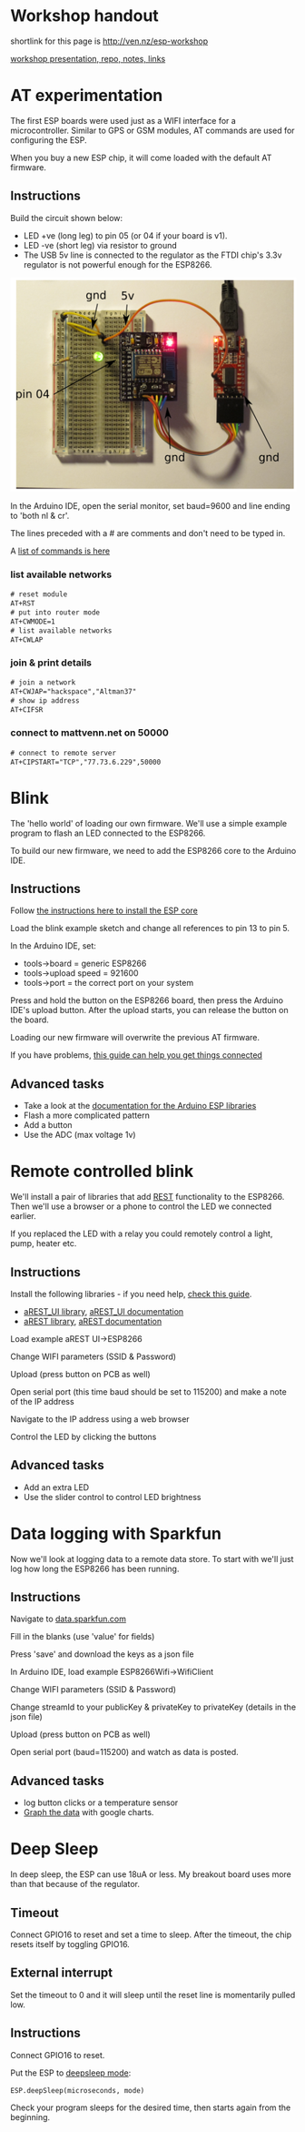 # Workshop handout

shortlink for this page is http://ven.nz/esp-workshop

[workshop presentation, repo, notes, links](https://github.com/mattvenn/esp8266)

# AT experimentation

The first ESP boards were used just as a WIFI interface for a microcontroller.
Similar to GPS or GSM modules, AT commands are used for configuring the ESP.

When you buy a new ESP chip, it will come loaded with the default AT firmware.

## Instructions

Build the circuit shown below:

* LED +ve (long leg) to pin 05 (or 04 if your board is v1).
* LED -ve (short leg) via resistor to ground
* The USB 5v line is connected to the regulator as the FTDI chip's 3.3v regulator is not powerful enough for the ESP8266.

![led](led.png)

In the Arduino IDE, open the serial monitor, set baud=9600 and line ending to
'both nl & cr'. 

The lines preceded with a # are comments and don't need to be typed in.

A [list of commands is here](https://nurdspace.nl/ESP8266#AT_Commands)

### list available networks

    # reset module
    AT+RST
    # put into router mode
    AT+CWMODE=1
    # list available networks
    AT+CWLAP

### join & print details

    # join a network
    AT+CWJAP="hackspace","Altman37"
    # show ip address
    AT+CIFSR

### connect to mattvenn.net on 50000

    # connect to remote server
    AT+CIPSTART="TCP","77.73.6.229",50000

# Blink

The 'hello world' of loading our own firmware. We'll use a simple example program to flash an LED connected to the ESP8266.

To build our new firmware, we need to add the ESP8266 core to the Arduino IDE.

## Instructions

Follow [the instructions here to install the ESP core](https://github.com/esp8266/Arduino#installing-with-boards-manager)

Load the blink example sketch and change all references to pin 13 to pin 5.

In the Arduino IDE, set:

* tools->board = generic ESP8266
* tools->upload speed = 921600
* tools->port = the correct port on your system

Press and hold the button on the ESP8266 board, then press the Arduino IDE's upload button. After the upload starts, you can release the button on the board.

Loading our new firmware will overwrite the previous AT firmware.

If you have problems, [this guide can help you get things
connected](https://www.arduino.cc/en/Guide/HomePage)

## Advanced tasks

* Take a look at the [documentation for the Arduino ESP libraries](https://github.com/esp8266/Arduino/blob/esp8266/hardware/esp8266com/esp8266/doc/reference.md)
* Flash a more complicated pattern
* Add a button
* Use the ADC (max voltage 1v)

# Remote controlled blink

We'll install a pair of libraries that add [REST](https://en.wikipedia.org/wiki/Representational_state_transfer) functionality to the ESP8266. Then we'll use a browser or a phone to control the LED we connected earlier.

If you replaced the LED with a relay you could remotely control a light, pump,
heater etc.

## Instructions

Install the following libraries - if you need help, [check this guide](https://www.arduino.cc/en/Guide/Libraries#toc4).

* [aREST_UI library](https://github.com/marcoschwartz/aREST_UI/archive/master.zip), [aREST_UI documentation](https://github.com/marcoschwartz/aREST_UI)
* [aREST library](https://github.com/marcoschwartz/aREST/archive/master.zip), [aREST documentation](https://github.com/marcoschwartz/aREST)

Load example aREST UI->ESP8266

Change WIFI parameters (SSID & Password)

Upload (press button on PCB as well)

Open serial port (this time baud should be set to 115200) and make a note of the IP address

Navigate to the IP address using a web browser

Control the LED by clicking the buttons

## Advanced tasks

* Add an extra LED
* Use the slider control to control LED brightness

# Data logging with Sparkfun

Now we'll look at logging data to a remote data store. To start with we'll just log how long the ESP8266 has been running.

## Instructions

Navigate to [data.sparkfun.com](https://data.sparkfun.com/streams/make)

Fill in the blanks (use 'value' for fields)

Press 'save' and download the keys as a json file

In Arduino IDE, load example ESP8266Wifi->WifiClient

Change WIFI parameters (SSID & Password)

Change streamId to your publicKey & privateKey to privateKey (details in the json file)

Upload (press button on PCB as well)

Open serial port (baud=115200) and watch as data is posted.

## Advanced tasks

* log button clicks or a temperature sensor
* [Graph the data](http://phant.io/graphing/google/2014/07/07/graphing-data/) with google charts.

# Deep Sleep

In deep sleep, the ESP can use 18uA or less. My breakout board uses more than that because of the regulator.

## Timeout

Connect GPIO16 to reset and set a time to sleep. After the timeout, the chip resets itself by toggling GPIO16.

## External interrupt

Set the timeout to 0 and it will sleep until the reset line is momentarily pulled low.

## Instructions

Connect GPIO16 to reset. 

Put the ESP to [deepsleep mode](https://github.com/esp8266/Arduino/blob/esp8266/hardware/esp8266com/esp8266/doc/reference.md#esp-specific-apis):

    ESP.deepSleep(microseconds, mode)

Check your program sleeps for the desired time, then starts again from the
beginning.
